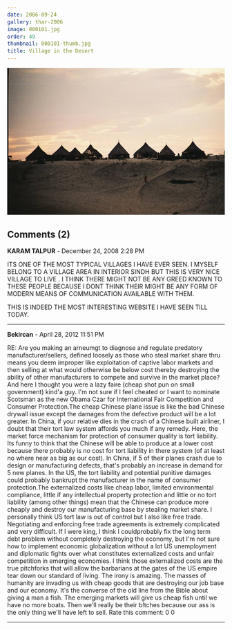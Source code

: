 ```yaml
---
date: 2006-09-24
gallery: thar-2006
image: 000101.jpg
order: 49
thumbnail: 000101-thumb.jpg
title: Village in the Desert
---
```


![Village in the Desert](./000101.jpg)

<div id="comments">

## Comments (2)

**KARAM TALPUR** - December 24, 2008  2:28 PM

ITS ONE OF THE MOST TYPICAL VILLAGES I HAVE EVER SEEN. I MYSELF BELONG TO A VILLAGE AREA IN INTERIOR SINDH BUT THIS IS VERY NICE VILLAGE TO LIVE . I THINK THERE MIGHT NOT BE ANY GREED KNOWN TO THESE PEOPLE BECAUSE I DONT THINK THEIR MIGHT BE ANY FORM OF MODERN MEANS OF COMMUNICATION AVAILABLE WITH THEM.

THIS IS INDEED THE MOST INTERESTING WEBSITE I HAVE SEEN TILL TODAY.

---

**Bekircan** - April 28, 2012 11:51 PM

RE: Are you making an arneumgt to diagnose and regulate predatory manufacturer/sellers, defined loosely as those who steal market share thru means you deem improper like exploitation of captive labor markets and then selling at what would otherwise be below cost thereby destroying the ability of other manufacturers to compete and survive in the market place? And here I thought you were a lazy faire (cheap shot pun on small government) kind'a guy. I'm not sure if I feel cheated or I want to nominate Scotsman as the new Obama Czar for International Fair Competition and Consumer Protection.The cheap Chinese plane issue is like the bad Chinese drywall issue except the damages from the defective product will be a lot greater. In China, if your relative dies in the crash of a Chinese built airliner, I doubt that their tort law system affords you much if any remedy. Here, the market force mechanism for protection of consumer quality is tort liability. Its funny to think that the Chinese will be able to produce at a lower cost because there probably is no cost for tort liability in there system (of at least no where near as big as our cost). In China, if 5 of their planes crash due to design or manufacturing defects, that's probably an increase in demand for 5 new planes. In the US, the tort liability and potential punitive damages could probably bankrupt the manufacturer in the name of consumer protection.The externalized costs like cheap labor, limited environmental compliance, little if any intellectual property protection and little or no tort liability (among other things) mean that the Chinese can produce more cheaply and destroy our manufacturing base by stealing market share. I personally think US tort law is out of control but I also like free trade. Negotiating and enforcing free trade agreements is extremely complicated and very difficult. If I were king, I think I couldprobably fix the long term debt problem without completely destroying the economy, but I'm not sure how to implement economic globalization without a lot US unemployment and diplomatic fights over what constitutes externalized costs and unfair competition in emerging economies. I think those externalized costs are the true pitchforks that will allow the barbarians at the gates of the US empire tear down our standard of living. The irony is amazing. The masses of humanity are invading us with cheap goods that are destroying our job base and our economy. It's the converse of the old line from the Bible about giving a man a fish. The emerging markets will give us cheap fish until we have no more boats. Then we'll really be their b!tches because our ass is the only thing we'll have left to sell. Rate this comment: 0 0

---

</div>